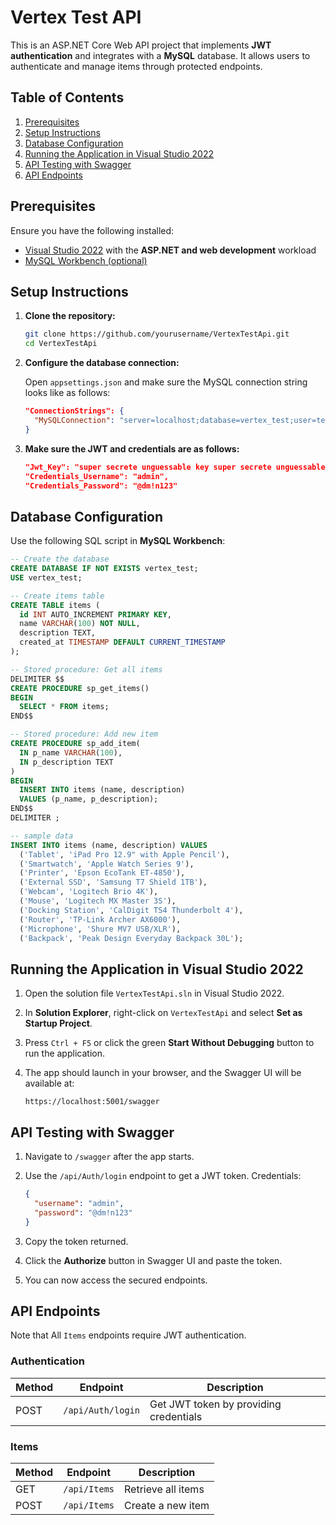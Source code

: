 
# Vertex Test API

This is an ASP.NET Core Web API project that implements **JWT authentication** and integrates with a **MySQL** database. 
It allows users to authenticate and manage items through protected endpoints.

## Table of Contents

1. [Prerequisites](#prerequisites)
2. [Setup Instructions](#setup-instructions)
3. [Database Configuration](#database-configuration)
4. [Running the Application in Visual Studio 2022](#running-the-application-in-visual-studio-2022)
5. [API Testing with Swagger](#api-testing-with-swagger)
6. [API Endpoints](#api-endpoints)

## Prerequisites

Ensure you have the following installed:
- [Visual Studio 2022](https://visualstudio.microsoft.com/vs/) with the **ASP.NET and web development** workload
- [MySQL Workbench (optional)](https://dev.mysql.com/downloads/workbench/)

## Setup Instructions

1. **Clone the repository:**

   ```bash
   git clone https://github.com/yourusername/VertexTestApi.git
   cd VertexTestApi
   ```

2. **Configure the database connection:**

   Open `appsettings.json` and make sure the MySQL connection string looks like as follows:

   ```json
   "ConnectionStrings": {
     "MySQLConnection": "server=localhost;database=vertex_test;user=test;password=Vert3xt3$T!"
   }
   ```

3. **Make sure the JWT and credentials are as follows:**

   ```json
   "Jwt_Key": "super secrete unguessable key super secrete unguessable key super secrete unguessable key",
   "Credentials_Username": "admin",
   "Credentials_Password": "@dm!n123"
   ```
## Database Configuration

Use the following SQL script in **MySQL Workbench**:

```sql
-- Create the database
CREATE DATABASE IF NOT EXISTS vertex_test;
USE vertex_test;

-- Create items table
CREATE TABLE items (
  id INT AUTO_INCREMENT PRIMARY KEY,
  name VARCHAR(100) NOT NULL,
  description TEXT,
  created_at TIMESTAMP DEFAULT CURRENT_TIMESTAMP
);

-- Stored procedure: Get all items
DELIMITER $$
CREATE PROCEDURE sp_get_items()
BEGIN
  SELECT * FROM items;
END$$

-- Stored procedure: Add new item
CREATE PROCEDURE sp_add_item(
  IN p_name VARCHAR(100),
  IN p_description TEXT
)
BEGIN
  INSERT INTO items (name, description)
  VALUES (p_name, p_description);
END$$
DELIMITER ;

-- sample data
INSERT INTO items (name, description) VALUES
  ('Tablet', 'iPad Pro 12.9" with Apple Pencil'),
  ('Smartwatch', 'Apple Watch Series 9'),
  ('Printer', 'Epson EcoTank ET-4850'),
  ('External SSD', 'Samsung T7 Shield 1TB'),
  ('Webcam', 'Logitech Brio 4K'),
  ('Mouse', 'Logitech MX Master 3S'),
  ('Docking Station', 'CalDigit TS4 Thunderbolt 4'),
  ('Router', 'TP-Link Archer AX6000'),
  ('Microphone', 'Shure MV7 USB/XLR'),
  ('Backpack', 'Peak Design Everyday Backpack 30L');
```

## Running the Application in Visual Studio 2022

1. Open the solution file `VertexTestApi.sln` in Visual Studio 2022.

2. In **Solution Explorer**, right-click on `VertexTestApi` and select **Set as Startup Project**.

3. Press `Ctrl + F5` or click the green **Start Without Debugging** button to run the application.

4. The app should launch in your browser, and the Swagger UI will be available at:

   ```
   https://localhost:5001/swagger
   ```

## API Testing with Swagger

1. Navigate to `/swagger` after the app starts.

2. Use the `/api/Auth/login` endpoint to get a JWT token.  Credentials:

   ```json
   {
     "username": "admin",
     "password": "@dm!n123"
   }
   ```

3. Copy the token returned.

4. Click the **Authorize** button in Swagger UI and paste the token.

5. You can now access the secured endpoints.



## API Endpoints

Note that All `Items` endpoints require JWT authentication.

### Authentication

| Method | Endpoint             | Description                            |
|--------|----------------------|----------------------------------------|
| POST   | `/api/Auth/login`    | Get JWT token by providing credentials |

### Items

| Method | Endpoint             | Description                        |
|--------|----------------------|------------------------------------|
| GET    | `/api/Items`         | Retrieve all items                 |
| POST   | `/api/Items`         | Create a new item                  |

